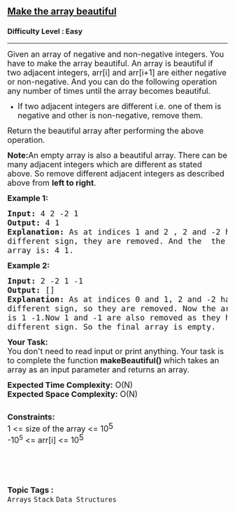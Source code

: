 <h2><a href="https://practice.geeksforgeeks.org/problems/badefd58bace4f2ca25267ccfe0c9dc844415e90/1?page=1&status[]=unsolved&category[]=Arrays&sortBy=submissions">Make the array beautiful</a></h2><h3>Difficulty Level : Easy</h3><hr><div class="problems_problem_content__Xm_eO"><p><span style="font-size:18px">Given an array of negative and non-negative integers. You have to make the array beautiful. An array is beautiful if two adjacent integers, arr[i] and arr[i+1] are either negative or non-negative. And you can do the following&nbsp;operation any number of times until the array becomes beautiful.</span></p>

<ul>
	<li><span style="font-size:18px">If two adjacent integers are&nbsp;different i.e. one of them is negative and other is non-negative, remove them.</span></li>
</ul>

<p><span style="font-size:18px">Return the beautiful array after performing the above operation.</span></p>

<p><span style="font-size:18px"><strong>Note:</strong>An empty array is also a beautiful array. There can be many adjacent integers which are different as stated above. So remove different adjacent integers as described above from <strong>left to right</strong>.</span></p>

<p><span style="font-size:18px"><strong>Example 1:</strong></span></p>

<pre><span style="font-size:18px"><strong>Input: </strong>4 2 -2 1<strong>
Output: </strong>4 1
<strong>Explanation:</strong> As at indices 1 and 2 , 2 and -2 have
different sign, they are removed. And the  the final
array is: 4 1.</span>
</pre>

<p><strong><span style="font-size:18px">Example 2:</span></strong></p>

<pre><strong><span style="font-size:18px">Input: </span></strong><span style="font-size:18px">2 -2 1 -1</span><strong><span style="font-size:18px">
Output: </span></strong><span style="font-size:18px">[]</span><strong><span style="font-size:18px">
Explanation: </span></strong><span style="font-size:18px">As at indices 0 and 1, 2 and -2 have
different sign, so they are removed. Now the array
is 1 -1.Now 1 and -1 are also removed as they have
different sign. So the final array is empty. </span></pre>

<p><span style="font-size:18px"><strong>Your Task:</strong><br>
You don't need to read input or print anything. Your task is to complete the function&nbsp;<strong>makeBeautiful()&nbsp;</strong>which takes an array as an input parameter and returns an array.</span></p>

<p><span style="font-size:18px"><strong>Expected Time Complexity:</strong> O(N)<br>
<strong>Expected Space Complexity:</strong> O(N)</span></p>

<p><br>
<span style="font-size:18px"><strong>Constraints:</strong><br>
1 &lt;= size of the array&nbsp;&lt;= 10</span><sup><span style="font-size:18px">5</span></sup><br>
<span style="font-size:18px">-10<sup>5</sup> &lt;= arr[i] &lt;= 10</span><sup><span style="font-size:18px">5</span></sup><br>
&nbsp;</p>

<p>&nbsp;</p>
</div><br><p><span style=font-size:18px><strong>Topic Tags : </strong><br><code>Arrays</code>&nbsp;<code>Stack</code>&nbsp;<code>Data Structures</code>&nbsp;